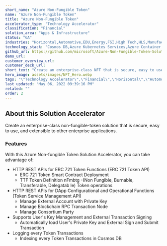 ```yaml
---
short_name: "Azure Non-Fungible Token"
name: "Azure Non-Fungible Token"
title: "Azure Non-Fungible Token"
accelerator_type: "Technology Accelerator"
classification: "Financial"
solution_area: "Apps & Infrastructure"
status: "GA"
industries: "Horizontal,Automotive,EDU,Energy,FSI,High Tech,HLS,Manufacturing,Media and Entertainment,Professional Services,Retail,SLG"
technology_stack: "Cosmos DB,Azure Kubernetes Services,Azure Container Registry,Azure KeyVault,Azure Virtual Machine"
github_url: https://github.com/microsoft/Azure-Non-Fungible-Token-Solution-Accelerator
demo_url: 
customer_overview_url: 
customer_deck_url: 
short_text: "Create an enterprise-class NFT that is secure, easy to use, and extensible to other enterprise applications."
hero_image: assets/images/NFT_Hero.webp
tags: "\"Technology Accelerator\",\"Financial\",\"Horizontal\",\"Automotive\",\"EDU\",\"Energy\",\"FSI\",\"High Tech\",\"HLS\",\"Manufacturing\",\"Media and Entertainment\",\"Professional Services\",\"Retail\",\"SLG\",\"Cosmos DB\",\"Azure Kubernetes Services\",\"Azure Container Registry\",\"Azure KeyVault\",\"Azure Virtual Machine\",\"Apps & Infrastructure\",\"GA\""
last_updated: "May 06, 2022 09:39:16 PM"
related: ""
order: 2
---
```

## About this Solution Accelerator

Create an enterprise-class non-fungible-token solution that is secure, easy to use, and extensible to other enterprise applications. 

### Features
With this Azure Non-fungible Token Solution Accelerator, you can take advantage of:

* HTTP REST APIs for ERC 721 Token Functions (ERC 721 Token API)
   - ERC 721 Token Smart Contract Deployment
   - TTF Token Definition nFmbtg -(Non Fungible, Burnable, Transferable, Delegatab    le) Token operations
* HTTP REST APIs for DApp Configurational and Operational Functions (Token Service Management API)
   - Manage External Account with Private Key
   - Manage Blockchain RPC Transaction Node
   - Manage Consortium Party
* Supports User's Key Management and External Transaction Signing
   - Automatically load User's Private Key and External Sign and Submit Transaction
* Logging every Token Transactions
   - Indexing every Token Transactions in Cosmos DB